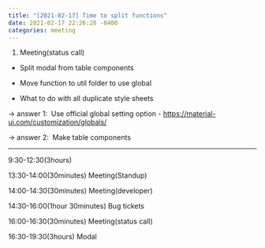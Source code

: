 ```yaml
---
title: "[2021-02-17] Time to split functions"
date: 2021-02-17 22:26:28 -0400
categories: meeting
---
```



1. Meeting(status call) 

* Split modal from table components

* Move function to util folder to use global

* What to do with all duplicate style sheets

-> answer 1:  Use official global setting option - https://material-ui.com/customization/globals/

-> answer 2:  Make table components



-----------------------------------------------------------



9:30-12:30(3hours)

13:30-14:00(30minutes) Meeting(Standup)

14:00-14:30(30minutes) Meeting(developer)

14:30-16:00(1hour 30minutes) Bug tickets

16:00-16:30(30minutes) Meeting(status call)

16:30-19:30(3hours) Modal
